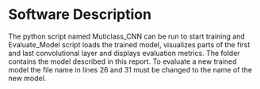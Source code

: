 # Software Description
The python script named 
Muticlass_CNN can be run to start training and Evaluate_Model script loads the trained model, 
visualizes parts of the first and last convolutional layer and displays evaluation metrics. The folder 
contains the model described in this report. To evaluate a new trained model the file name in lines 
26 and 31 must be changed to the name of the new model.
